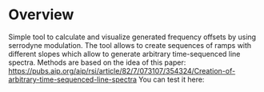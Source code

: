 # Overview

Simple tool to calculate and visualize generated frequency offsets by using serrodyne modulation. The tool allows to create sequences of ramps with different slopes which allow to generate arbitrary time-sequenced line spectra. Methods are based on the idea of this paper: https://pubs.aip.org/aip/rsi/article/82/7/073107/354324/Creation-of-arbitrary-time-sequenced-line-spectra
You can test it here:
